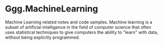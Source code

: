 # Ggg.MachineLearning
Machine Learning related notes and code samples. Machine learning is a subset of artificial intelligence in the field of computer science that often uses statistical techniques to give computers the ability to "learn" with data, without being explicitly programmed.


